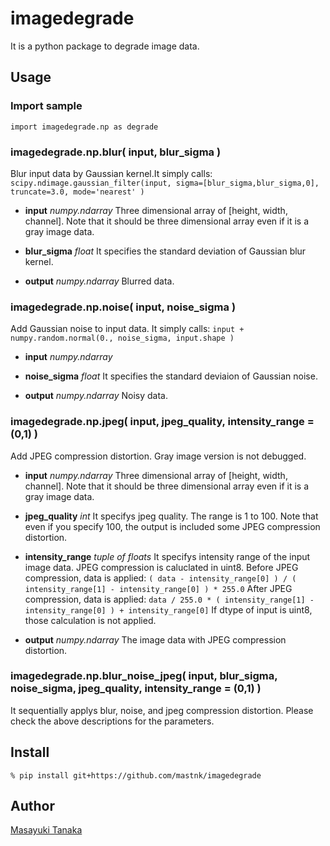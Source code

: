 imagedegrade
====

It is a python package to degrade image data.

## Usage

### Import sample
`import imagedegrade.np as degrade`

### imagedegrade.np.blur( input, blur_sigma )
Blur input data by Gaussian kernel.It simply calls:
`scipy.ndimage.gaussian_filter(input, sigma=[blur_sigma,blur_sigma,0], truncate=3.0, mode='nearest' )`

- **input** *numpy.ndarray*
Three dimensional array of [height, width, channel]. Note that it should be three dimensional array even if it is a gray image data.

- **blur_sigma** *float*
It specifies the standard deviation of Gaussian blur kernel.

- **output** *numpy.ndarray*
Blurred data.

### imagedegrade.np.noise( input, noise_sigma )

Add Gaussian noise to input data. It simply calls:
`input + numpy.random.normal(0., noise_sigma, input.shape )`

- **input** *numpy.ndarray*

- **noise_sigma** *float*
It specifies the standard deviaion of Gaussian noise. 

- **output** *numpy.ndarray*
Noisy data.

### imagedegrade.np.jpeg( input, jpeg_quality, intensity_range = (0,1) )

Add JPEG compression distortion. Gray image version is not debugged.

- **input** *numpy.ndarray*
Three dimensional array of [height, width, channel]. Note that it should be three dimensional array even if it is a gray image data.

- **jpeg_quality** *int*
It specifys jpeg quality. The range is 1 to 100. 
Note that even if you specify 100, the output is included some JPEG compression distortion.

- **intensity_range** *tuple of floats*
It specifys intensity range of the input image data.
JPEG compression is caluclated in uint8. 
Before JPEG compression, data is applied:
`( data - intensity_range[0] ) / ( intensity_range[1] - intensity_range[0] ) * 255.0`
After JPEG compression, data is applied:
`data / 255.0 * ( intensity_range[1] - intensity_range[0] ) + intensity_range[0]`
If dtype of input is uint8, those calculation is not applied.

- **output** *numpy.ndarray*
The image data with JPEG compression distortion.


### imagedegrade.np.blur_noise_jpeg( input, blur_sigma, noise_sigma, jpeg_quality, intensity_range = (0,1) )

It sequentially applys blur, noise, and jpeg compression distortion. Please check the above descriptions for the parameters.

## Install

`% pip install git+https://github.com/mastnk/imagedegrade`

## Author

[Masayuki Tanaka](https://github.com/mastnk)
